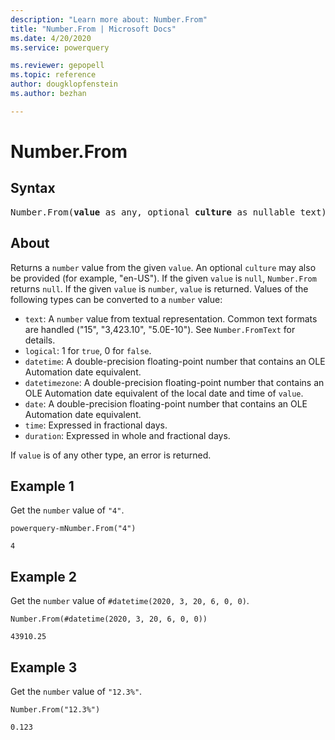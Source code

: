 ```yaml
---
description: "Learn more about: Number.From"
title: "Number.From | Microsoft Docs"
ms.date: 4/20/2020
ms.service: powerquery

ms.reviewer: gepopell
ms.topic: reference
author: dougklopfenstein
ms.author: bezhan

---
```

# Number.From

## Syntax

<pre>
Number.From(<b>value</b> as any, optional <b>culture</b> as nullable text) as nullable number
</pre>

## About
Returns a `number` value from the given `value`. An optional `culture` may also be provided (for example, "en-US"). If the given `value` is `null`, `Number.From` returns `null`. If the given `value` is `number`, `value` is returned. Values of the following types can be converted to a `number` value: <ul> <li>`text`: A `number` value from textual representation. Common text formats are handled ("15", "3,423.10", "5.0E-10"). See `Number.FromText` for details.</li> <li>`logical`: 1 for `true`, 0 for `false`.</li> <li>`datetime`: A double-precision floating-point number that contains an OLE Automation date equivalent.</li> <li>`datetimezone`: A double-precision floating-point number that contains an OLE Automation date equivalent of the local date and time of `value`.</li> <li>`date`: A double-precision floating-point number that contains an OLE Automation date equivalent.</li> <li>`time`: Expressed in fractional days.</li> <li>`duration`: Expressed in whole and fractional days.</li> </ul> If `value` is of any other type, an error is returned.

## Example 1
Get the `number` value of `"4"`.

```
powerquery-mNumber.From("4")
```

`4`

## Example 2
Get the `number` value of `#datetime(2020, 3, 20, 6, 0, 0)`.

```powerquery-m
Number.From(#datetime(2020, 3, 20, 6, 0, 0))
```

`43910.25`

## Example 3
Get the `number` value of `"12.3%"`.

```powerquery-m
Number.From("12.3%")
```

`0.123`
